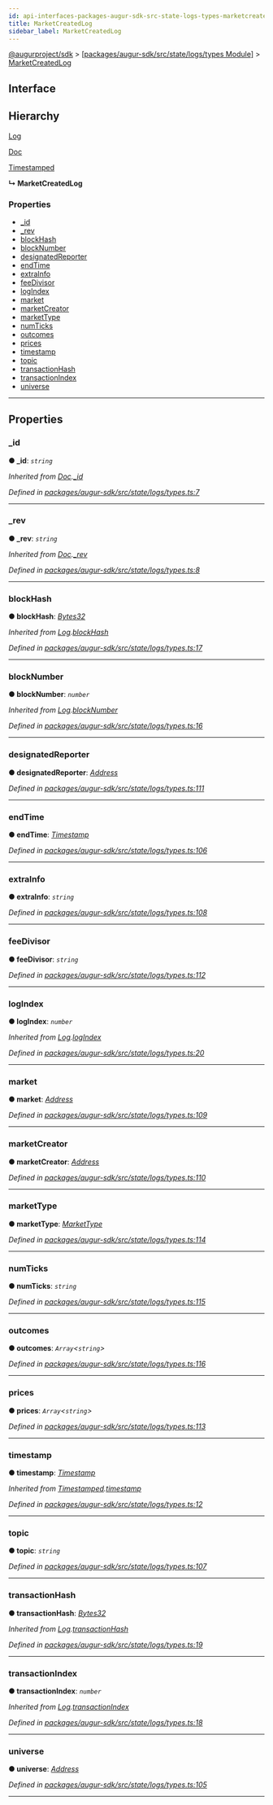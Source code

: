 ```yaml
---
id: api-interfaces-packages-augur-sdk-src-state-logs-types-marketcreatedlog
title: MarketCreatedLog
sidebar_label: MarketCreatedLog
---
```


[@augurproject/sdk](api-readme.md) > [[packages/augur-sdk/src/state/logs/types Module]](api-modules-packages-augur-sdk-src-state-logs-types-module.md) > [MarketCreatedLog](api-interfaces-packages-augur-sdk-src-state-logs-types-marketcreatedlog.md)

## Interface

## Hierarchy

 [Log](api-interfaces-packages-augur-sdk-src-state-logs-types-log.md)

 [Doc](api-interfaces-packages-augur-sdk-src-state-logs-types-doc.md)

 [Timestamped](api-interfaces-packages-augur-sdk-src-state-logs-types-timestamped.md)

**↳ MarketCreatedLog**

### Properties

* [_id](api-interfaces-packages-augur-sdk-src-state-logs-types-marketcreatedlog.md#_id)
* [_rev](api-interfaces-packages-augur-sdk-src-state-logs-types-marketcreatedlog.md#_rev)
* [blockHash](api-interfaces-packages-augur-sdk-src-state-logs-types-marketcreatedlog.md#blockhash)
* [blockNumber](api-interfaces-packages-augur-sdk-src-state-logs-types-marketcreatedlog.md#blocknumber)
* [designatedReporter](api-interfaces-packages-augur-sdk-src-state-logs-types-marketcreatedlog.md#designatedreporter)
* [endTime](api-interfaces-packages-augur-sdk-src-state-logs-types-marketcreatedlog.md#endtime)
* [extraInfo](api-interfaces-packages-augur-sdk-src-state-logs-types-marketcreatedlog.md#extrainfo)
* [feeDivisor](api-interfaces-packages-augur-sdk-src-state-logs-types-marketcreatedlog.md#feedivisor)
* [logIndex](api-interfaces-packages-augur-sdk-src-state-logs-types-marketcreatedlog.md#logindex)
* [market](api-interfaces-packages-augur-sdk-src-state-logs-types-marketcreatedlog.md#market)
* [marketCreator](api-interfaces-packages-augur-sdk-src-state-logs-types-marketcreatedlog.md#marketcreator)
* [marketType](api-interfaces-packages-augur-sdk-src-state-logs-types-marketcreatedlog.md#markettype)
* [numTicks](api-interfaces-packages-augur-sdk-src-state-logs-types-marketcreatedlog.md#numticks)
* [outcomes](api-interfaces-packages-augur-sdk-src-state-logs-types-marketcreatedlog.md#outcomes)
* [prices](api-interfaces-packages-augur-sdk-src-state-logs-types-marketcreatedlog.md#prices)
* [timestamp](api-interfaces-packages-augur-sdk-src-state-logs-types-marketcreatedlog.md#timestamp)
* [topic](api-interfaces-packages-augur-sdk-src-state-logs-types-marketcreatedlog.md#topic)
* [transactionHash](api-interfaces-packages-augur-sdk-src-state-logs-types-marketcreatedlog.md#transactionhash)
* [transactionIndex](api-interfaces-packages-augur-sdk-src-state-logs-types-marketcreatedlog.md#transactionindex)
* [universe](api-interfaces-packages-augur-sdk-src-state-logs-types-marketcreatedlog.md#universe)

---

## Properties

<a id="_id"></a>

###  _id

**● _id**: *`string`*

*Inherited from [Doc](api-interfaces-packages-augur-sdk-src-state-logs-types-doc.md).[_id](api-interfaces-packages-augur-sdk-src-state-logs-types-doc.md#_id)*

*Defined in [packages/augur-sdk/src/state/logs/types.ts:7](https://github.com/AugurProject/augur/blob/27cf7214d2/packages/augur-sdk/src/state/logs/types.ts#L7)*

___
<a id="_rev"></a>

###  _rev

**● _rev**: *`string`*

*Inherited from [Doc](api-interfaces-packages-augur-sdk-src-state-logs-types-doc.md).[_rev](api-interfaces-packages-augur-sdk-src-state-logs-types-doc.md#_rev)*

*Defined in [packages/augur-sdk/src/state/logs/types.ts:8](https://github.com/AugurProject/augur/blob/27cf7214d2/packages/augur-sdk/src/state/logs/types.ts#L8)*

___
<a id="blockhash"></a>

###  blockHash

**● blockHash**: *[Bytes32](api-modules-packages-augur-sdk-src-state-logs-types-module.md#bytes32)*

*Inherited from [Log](api-interfaces-packages-augur-sdk-src-state-logs-types-log.md).[blockHash](api-interfaces-packages-augur-sdk-src-state-logs-types-log.md#blockhash)*

*Defined in [packages/augur-sdk/src/state/logs/types.ts:17](https://github.com/AugurProject/augur/blob/27cf7214d2/packages/augur-sdk/src/state/logs/types.ts#L17)*

___
<a id="blocknumber"></a>

###  blockNumber

**● blockNumber**: *`number`*

*Inherited from [Log](api-interfaces-packages-augur-sdk-src-state-logs-types-log.md).[blockNumber](api-interfaces-packages-augur-sdk-src-state-logs-types-log.md#blocknumber)*

*Defined in [packages/augur-sdk/src/state/logs/types.ts:16](https://github.com/AugurProject/augur/blob/27cf7214d2/packages/augur-sdk/src/state/logs/types.ts#L16)*

___
<a id="designatedreporter"></a>

###  designatedReporter

**● designatedReporter**: *[Address](api-modules-packages-augur-sdk-src-state-logs-types-module.md#address)*

*Defined in [packages/augur-sdk/src/state/logs/types.ts:111](https://github.com/AugurProject/augur/blob/27cf7214d2/packages/augur-sdk/src/state/logs/types.ts#L111)*

___
<a id="endtime"></a>

###  endTime

**● endTime**: *[Timestamp](api-modules-packages-augur-sdk-src-state-logs-types-module.md#timestamp)*

*Defined in [packages/augur-sdk/src/state/logs/types.ts:106](https://github.com/AugurProject/augur/blob/27cf7214d2/packages/augur-sdk/src/state/logs/types.ts#L106)*

___
<a id="extrainfo"></a>

###  extraInfo

**● extraInfo**: *`string`*

*Defined in [packages/augur-sdk/src/state/logs/types.ts:108](https://github.com/AugurProject/augur/blob/27cf7214d2/packages/augur-sdk/src/state/logs/types.ts#L108)*

___
<a id="feedivisor"></a>

###  feeDivisor

**● feeDivisor**: *`string`*

*Defined in [packages/augur-sdk/src/state/logs/types.ts:112](https://github.com/AugurProject/augur/blob/27cf7214d2/packages/augur-sdk/src/state/logs/types.ts#L112)*

___
<a id="logindex"></a>

###  logIndex

**● logIndex**: *`number`*

*Inherited from [Log](api-interfaces-packages-augur-sdk-src-state-logs-types-log.md).[logIndex](api-interfaces-packages-augur-sdk-src-state-logs-types-log.md#logindex)*

*Defined in [packages/augur-sdk/src/state/logs/types.ts:20](https://github.com/AugurProject/augur/blob/27cf7214d2/packages/augur-sdk/src/state/logs/types.ts#L20)*

___
<a id="market"></a>

###  market

**● market**: *[Address](api-modules-packages-augur-sdk-src-state-logs-types-module.md#address)*

*Defined in [packages/augur-sdk/src/state/logs/types.ts:109](https://github.com/AugurProject/augur/blob/27cf7214d2/packages/augur-sdk/src/state/logs/types.ts#L109)*

___
<a id="marketcreator"></a>

###  marketCreator

**● marketCreator**: *[Address](api-modules-packages-augur-sdk-src-state-logs-types-module.md#address)*

*Defined in [packages/augur-sdk/src/state/logs/types.ts:110](https://github.com/AugurProject/augur/blob/27cf7214d2/packages/augur-sdk/src/state/logs/types.ts#L110)*

___
<a id="markettype"></a>

###  marketType

**● marketType**: *[MarketType](api-enums-packages-augur-sdk-src-state-logs-types-markettype.md)*

*Defined in [packages/augur-sdk/src/state/logs/types.ts:114](https://github.com/AugurProject/augur/blob/27cf7214d2/packages/augur-sdk/src/state/logs/types.ts#L114)*

___
<a id="numticks"></a>

###  numTicks

**● numTicks**: *`string`*

*Defined in [packages/augur-sdk/src/state/logs/types.ts:115](https://github.com/AugurProject/augur/blob/27cf7214d2/packages/augur-sdk/src/state/logs/types.ts#L115)*

___
<a id="outcomes"></a>

###  outcomes

**● outcomes**: *`Array`<`string`>*

*Defined in [packages/augur-sdk/src/state/logs/types.ts:116](https://github.com/AugurProject/augur/blob/27cf7214d2/packages/augur-sdk/src/state/logs/types.ts#L116)*

___
<a id="prices"></a>

###  prices

**● prices**: *`Array`<`string`>*

*Defined in [packages/augur-sdk/src/state/logs/types.ts:113](https://github.com/AugurProject/augur/blob/27cf7214d2/packages/augur-sdk/src/state/logs/types.ts#L113)*

___
<a id="timestamp"></a>

###  timestamp

**● timestamp**: *[Timestamp](api-modules-packages-augur-sdk-src-state-logs-types-module.md#timestamp)*

*Inherited from [Timestamped](api-interfaces-packages-augur-sdk-src-state-logs-types-timestamped.md).[timestamp](api-interfaces-packages-augur-sdk-src-state-logs-types-timestamped.md#timestamp)*

*Defined in [packages/augur-sdk/src/state/logs/types.ts:12](https://github.com/AugurProject/augur/blob/27cf7214d2/packages/augur-sdk/src/state/logs/types.ts#L12)*

___
<a id="topic"></a>

###  topic

**● topic**: *`string`*

*Defined in [packages/augur-sdk/src/state/logs/types.ts:107](https://github.com/AugurProject/augur/blob/27cf7214d2/packages/augur-sdk/src/state/logs/types.ts#L107)*

___
<a id="transactionhash"></a>

###  transactionHash

**● transactionHash**: *[Bytes32](api-modules-packages-augur-sdk-src-state-logs-types-module.md#bytes32)*

*Inherited from [Log](api-interfaces-packages-augur-sdk-src-state-logs-types-log.md).[transactionHash](api-interfaces-packages-augur-sdk-src-state-logs-types-log.md#transactionhash)*

*Defined in [packages/augur-sdk/src/state/logs/types.ts:19](https://github.com/AugurProject/augur/blob/27cf7214d2/packages/augur-sdk/src/state/logs/types.ts#L19)*

___
<a id="transactionindex"></a>

###  transactionIndex

**● transactionIndex**: *`number`*

*Inherited from [Log](api-interfaces-packages-augur-sdk-src-state-logs-types-log.md).[transactionIndex](api-interfaces-packages-augur-sdk-src-state-logs-types-log.md#transactionindex)*

*Defined in [packages/augur-sdk/src/state/logs/types.ts:18](https://github.com/AugurProject/augur/blob/27cf7214d2/packages/augur-sdk/src/state/logs/types.ts#L18)*

___
<a id="universe"></a>

###  universe

**● universe**: *[Address](api-modules-packages-augur-sdk-src-state-logs-types-module.md#address)*

*Defined in [packages/augur-sdk/src/state/logs/types.ts:105](https://github.com/AugurProject/augur/blob/27cf7214d2/packages/augur-sdk/src/state/logs/types.ts#L105)*

___


